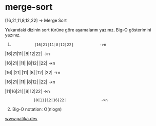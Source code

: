 # merge-sort

[16,21,11,8,12,22] -> Merge Sort

Yukarıdaki dizinin sort türüne göre aşamalarını yazınız.
Big-O gösterimini yazınız.

 
 1)               |16|21|11|8|12|22|            ->n
        
  |16|21|11|                            |8|12|22|        ->n
    
  |16|21|  |11|                          |8|12|  |22|     ->n
       
  |16| |21| |11|                         |8| |12| |22|    ->n
  
  |16|21|  |11|                          |8|12|   |22|    ->n
 
  |11|16|21|                              |8|12|22|        ->n
        
                 |8|11|12|16|22|                ->n



2) Big-O notation: O(nlogn)

www.patika.dev 
  
